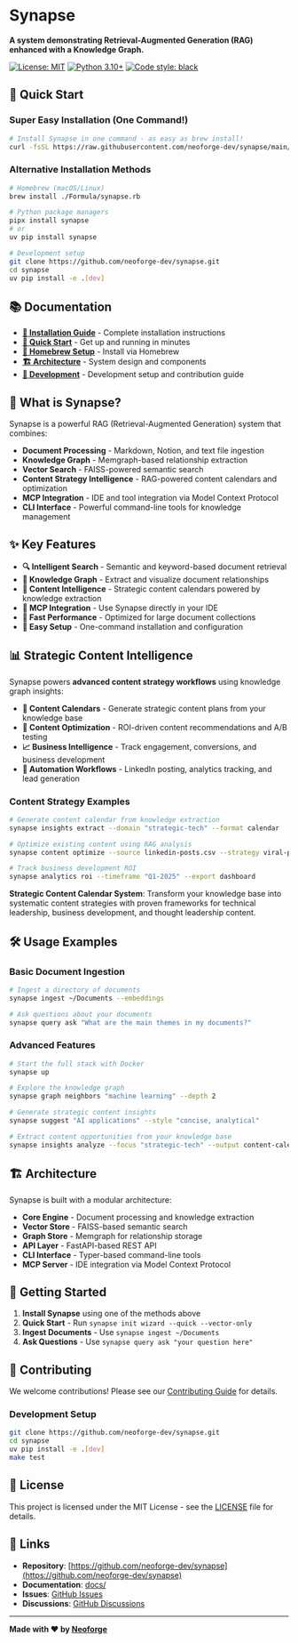 # Synapse

**A system demonstrating Retrieval-Augmented Generation (RAG) enhanced with a Knowledge Graph.**

[![License: MIT](https://img.shields.io/badge/License-MIT-yellow.svg)](https://opensource.org/licenses/MIT)
[![Python 3.10+](https://img.shields.io/badge/python-3.10+-blue.svg)](https://www.python.org/downloads/)
[![Code style: black](https://img.shields.io/badge/code%20style-black-000000.svg)](https://github.com/psf/black)

## 🚀 Quick Start

### **Super Easy Installation (One Command!)**
```bash
# Install Synapse in one command - as easy as brew install!
curl -fsSL https://raw.githubusercontent.com/neoforge-dev/synapse/main/scripts/install.sh | bash
```

### **Alternative Installation Methods**
```bash
# Homebrew (macOS/Linux)
brew install ./Formula/synapse.rb

# Python package managers
pipx install synapse
# or
uv pip install synapse

# Development setup
git clone https://github.com/neoforge-dev/synapse.git
cd synapse
uv pip install -e .[dev]
```

## 📚 Documentation

- **[📖 Installation Guide](docs/guides/installation.md)** - Complete installation instructions
- **[🚀 Quick Start](docs/QUICKSTART.md)** - Get up and running in minutes
- **[🍺 Homebrew Setup](docs/guides/HOMEBREW_TAP_GUIDE.md)** - Install via Homebrew
- **[🏗️ Architecture](docs/ARCHITECTURE.md)** - System design and components
- **[🔧 Development](CONTRIBUTING.md)** - Development setup and contribution guide

## 🎯 What is Synapse?

Synapse is a powerful RAG (Retrieval-Augmented Generation) system that combines:

- **Document Processing** - Markdown, Notion, and text file ingestion
- **Knowledge Graph** - Memgraph-based relationship extraction
- **Vector Search** - FAISS-powered semantic search
- **Content Strategy Intelligence** - RAG-powered content calendars and optimization
- **MCP Integration** - IDE and tool integration via Model Context Protocol
- **CLI Interface** - Powerful command-line tools for knowledge management

## ✨ Key Features

- **🔍 Intelligent Search** - Semantic and keyword-based document retrieval
- **🧠 Knowledge Graph** - Extract and visualize document relationships
- **📝 Content Intelligence** - Strategic content calendars powered by knowledge extraction
- **📱 MCP Integration** - Use Synapse directly in your IDE
- **🚀 Fast Performance** - Optimized for large document collections
- **🔧 Easy Setup** - One-command installation and configuration

## 📊 Strategic Content Intelligence

Synapse powers **advanced content strategy workflows** using knowledge graph insights:

- **📅 Content Calendars** - Generate strategic content plans from your knowledge base
- **🎯 Content Optimization** - ROI-driven content recommendations and A/B testing
- **📈 Business Intelligence** - Track engagement, conversions, and business development
- **🚀 Automation Workflows** - LinkedIn posting, analytics tracking, and lead generation

### **Content Strategy Examples**
```bash
# Generate content calendar from knowledge extraction
synapse insights extract --domain "strategic-tech" --format calendar

# Optimize existing content using RAG analysis
synapse content optimize --source linkedin-posts.csv --strategy viral-potential

# Track business development ROI
synapse analytics roi --timeframe "Q1-2025" --export dashboard
```

**Strategic Content Calendar System**: Transform your knowledge base into systematic content strategies with proven frameworks for technical leadership, business development, and thought leadership content.

## 🛠️ Usage Examples

### **Basic Document Ingestion**
```bash
# Ingest a directory of documents
synapse ingest ~/Documents --embeddings

# Ask questions about your documents
synapse query ask "What are the main themes in my documents?"
```

### **Advanced Features**
```bash
# Start the full stack with Docker
synapse up

# Explore the knowledge graph
synapse graph neighbors "machine learning" --depth 2

# Generate strategic content insights
synapse suggest "AI applications" --style "concise, analytical"

# Extract content opportunities from your knowledge base
synapse insights analyze --focus "strategic-tech" --output content-calendar
```

## 🏗️ Architecture

Synapse is built with a modular architecture:

- **Core Engine** - Document processing and knowledge extraction
- **Vector Store** - FAISS-based semantic search
- **Graph Store** - Memgraph for relationship storage
- **API Layer** - FastAPI-based REST API
- **CLI Interface** - Typer-based command-line tools
- **MCP Server** - IDE integration via Model Context Protocol

## 🚀 Getting Started

1. **Install Synapse** using one of the methods above
2. **Quick Start** - Run `synapse init wizard --quick --vector-only`
3. **Ingest Documents** - Use `synapse ingest ~/Documents`
4. **Ask Questions** - Use `synapse query ask "your question here"`

## 🤝 Contributing

We welcome contributions! Please see our [Contributing Guide](CONTRIBUTING.md) for details.

### **Development Setup**
```bash
git clone https://github.com/neoforge-dev/synapse.git
cd synapse
uv pip install -e .[dev]
make test
```

## 📄 License

This project is licensed under the MIT License - see the [LICENSE](LICENSE) file for details.

## 🔗 Links

- **Repository**: [https://github.com/neoforge-dev/synapse](https://github.com/neoforge-dev/synapse)
- **Documentation**: [docs/](docs/)
- **Issues**: [GitHub Issues](https://github.com/neoforge-dev/synapse/issues)
- **Discussions**: [GitHub Discussions](https://github.com/neoforge-dev/synapse/discussions)

---

**Made with ❤️ by [Neoforge](https://neoforge.dev)**